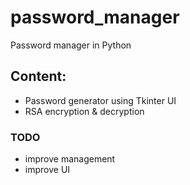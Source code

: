 # password_manager
Password manager in Python

## Content:
- Password generator using Tkinter UI
- RSA encryption & decryption

### TODO
- improve management
- improve UI

